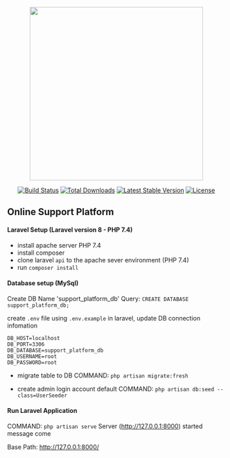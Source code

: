 <p align="center"><a href="https://laravel.com" target="_blank"><img src="https://raw.githubusercontent.com/laravel/art/master/logo-lockup/5%20SVG/2%20CMYK/1%20Full%20Color/laravel-logolockup-cmyk-red.svg" width="400"></a></p>

<p align="center">
<a href="https://travis-ci.org/laravel/framework"><img src="https://travis-ci.org/laravel/framework.svg" alt="Build Status"></a>
<a href="https://packagist.org/packages/laravel/framework"><img src="https://img.shields.io/packagist/dt/laravel/framework" alt="Total Downloads"></a>
<a href="https://packagist.org/packages/laravel/framework"><img src="https://img.shields.io/packagist/v/laravel/framework" alt="Latest Stable Version"></a>
<a href="https://packagist.org/packages/laravel/framework"><img src="https://img.shields.io/packagist/l/laravel/framework" alt="License"></a>
</p>

## Online Support Platform

#### Laravel Setup (Laravel version 8 - PHP 7.4)

- install apache server PHP 7.4
- install composer
- clone laravel `api` to the apache sever environment (PHP 7.4)
- run `composer install`


#### Database setup (MySql)

Create DB Name 'support_platform_db'
Query: `CREATE DATABASE support_platform_db;`

create `.env` file using `.env.example` in laravel, update DB connection infomation

````
DB_HOST=localhost
DB_PORT=3306
DB_DATABASE=support_platform_db
DB_USERNAME=root
DB_PASSWORD=root
````

- migrate table to DB
  COMMAND: `php artisan migrate:fresh`

- create admin login account default
  COMMAND: `php artisan db:seed --class=UserSeeder`

#### Run Laravel Application

COMMAND: `php artisan serve`
Server (http://127.0.0.1:8000) started message come

Base Path: http://127.0.0.1:8000/<route>

